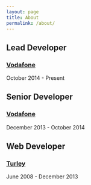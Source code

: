 ```yaml
---
layout: page
title: About
permalink: /about/
---
```


## Lead Developer ##
### [Vodafone](http://www.vodafone.co.uk/) ###
October 2014 - Present 

## Senior Developer ##
### [Vodafone](http://www.vodafone.co.uk/) ##
December 2013 - October 2014

## Web Developer ##
### [Turley](http://www.turley.co.uk/) ###
June 2008 - December 2013
